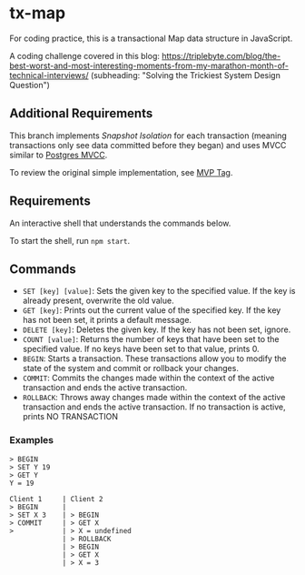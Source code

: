 # tx-map

For coding practice, this is a transactional Map data structure in JavaScript.

A coding challenge covered in this blog:
https://triplebyte.com/blog/the-best-worst-and-most-interesting-moments-from-my-marathon-month-of-technical-interviews/ (subheading: "Solving the Trickiest System Design Question")

## Additional Requirements

This branch implements _Snapshot Isolation_ for each transaction (meaning transactions only see data committed before they began) and uses MVCC similar to [Postgres MVCC](https://wiki.postgresql.org/wiki/MVCC).

To review the original simple implementation, see [MVP Tag](https://github.com/vegetabill/tx-map/releases/tag/mvp).

## Requirements

An interactive shell that understands the commands below.

To start the shell, run `npm start`.

## Commands

- `SET [key] [value]`: Sets the given key to the specified value. If the key is already present, overwrite the old value.
- `GET [key]`: Prints out the current value of the specified key. If the key has not been set, it prints a default message.
- `DELETE [key]`: Deletes the given key. If the key has not been set, ignore.
- `COUNT [value]`: Returns the number of keys that have been set to the specified value. If no keys have been set to that value, prints 0.
- `BEGIN`: Starts a transaction. These transactions allow you to modify the state of the system and commit or rollback your changes.
- `COMMIT`: Commits the changes made within the context of the active transaction and ends the active transaction.
- `ROLLBACK`: Throws away changes made within the context of the active transaction and ends the active transaction. If no transaction is active, prints NO TRANSACTION

### Examples

```
> BEGIN
> SET Y 19
> GET Y
Y = 19
```

```
Client 1     | Client 2
> BEGIN      |
> SET X 3    | > BEGIN
> COMMIT     | > GET X
>            | > X = undefined
             | > ROLLBACK
             | > BEGIN
             | > GET X
             | > X = 3
```
